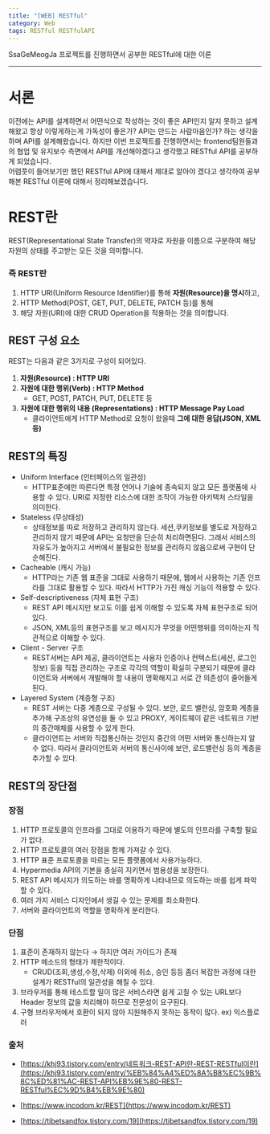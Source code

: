 ```yaml
---
title: "[WEB] RESTful"
category: Web
tags: RESTful RESTfulAPI
---
```

SsaGeMeogJa 프로젝트를 진행하면서 공부한 RESTful에 대한 이론

---

# 서론

이전에는 API를 설계하면서 어떤식으로 작성하는 것이 좋은 API인지 알지 못하고 설계해왔고 항상 이렇게하는게 가독성이 좋은가? API는 만드는 사람마음인가? 하는 생각을 하며 API를 설계해왔습니다. 하지만 이번 프로젝트를 진행하면서는 frontend팀원들과의 협업 및 유지보수 측면에서 API를 개선해야겠다고 생각했고 RESTful API를 공부하게 되었습니다.
<br>어렴풋이 들어보기만 했던 RESTful API에 대해서 제대로 알아야 겠다고 생각하여 공부해본 RESTful 이론에 대해서 정리해보겠습니다.

# REST란

REST(Representational State Transfer)의 약자로 자원을 이름으로 구분하여 해당 자원의 상태를 주고받는 모든 것을 의미합니다.

### **즉 REST란**

1. HTTP URI(Uniform Resource Identifier)를 통해 **자원(Resource)을 명시**하고,
2. HTTP Method(POST, GET, PUT, DELETE, PATCH 등)를 통해
3. 해당 자원(URI)에 대한 CRUD Operation을 적용하는 것을 의미합니다.

## **REST 구성 요소**

REST는 다음과 같은 3가지로 구성이 되어있다.

1. **자원(Resource) : HTTP URI**
2. **자원에 대한 행위(Verb) : HTTP Method**
    - GET, POST, PATCH, PUT, DELETE 등
3. **자원에 대한 행위의 내용 (Representations) : HTTP Message Pay Load**
    - 클라이언트에게 HTTP Method로 요청이 왔을때 **그에 대한 응답(JSON, XML 등)**

## REST의 특징

- Uniform Interface (인터페이스의 일관성)
    - HTTP표준에만 따른다면 특정 언어나 기술에 종속되지 않고 모든 플랫폼에 사용할 수 있다. URI로 지정한 리소스에 대한 조작이 가능한 아키텍처 스타일을 의미한다.
- Stateless (무상태성)
    - 상태정보를 따로 저장하고 관리하지 않는다. 세션,쿠키정보를 별도로 저장하고 관리하지 않기 때문에 API는 요청만을 단순히 처리하면된다. 그래서 서비스의 자유도가 높아지고 서버에서 불필요한 정보를 관리하지 않음으로써 구현이 단순해진다.
- Cacheable (캐시 가능)
    - HTTP라는 기존 웹 표준을 그대로 사용하기 때문에, 웹에서 사용하는 기존 인프라를 그대로 활용할 수 있다. 따라서 HTTP가 가진 캐싱 기능이 적용할 수 있다.
- Self-descriptiveness (자체 표현 구조)
    - REST API 메시지만 보고도 이를 쉽게 이해할 수 있도록 자체 표현구조로 되어있다.
    - JSON, XML등의 표현구조를 보고 메시지가 무엇을 어떤행위를 의미하는지 직관적으로 이해할 수 있다.
- Client - Server 구조
    - REST서버는 API 제공, 클라이언트는 사용자 인증이나 컨텍스트(세션, 로그인 정보) 등을 직접 관리하는 구조로 각각의 역할이 확실히 구분되기 때문에 클라이언트와 서버에서 개발해야 할 내용이 명확해지고 서로 간 의존성이 줄어들게 된다.
- Layered System (계층형 구조)
    - REST 서버는 다중 계층으로 구성될 수 있다. 보안, 로드 밸런싱, 암호화 계층을 추가해 구조상의 유연성을 둘 수 있고 PROXY, 게이트웨이 같은 네트워크 기반의 중간매체를 사용할 수 있게 한다.
    - 클라이언트는 서버와 직접통신하는 것인지 중간의 어떤 서버와 통신하는지 알 수 없다. 따라서 클라이언트와 서버의 통신사이에 보안, 로드밸런싱 등의 계층을 추가할 수 있다.

## REST의 장단점

### 장점

1. HTTP 프로토콜의 인프라를 그대로 이용하기 때문에 별도의 인프라를 구축할 필요가 없다.
2. HTTP 프로토콜의 여러 장점을 함께 가져갈 수 있다.
3. HTTP 표준 프로토콜을 따르는 모든 플랫폼에서 사용가능하다.
4. Hypermedia API의 기본을 충실히 지키면서 범용성을 보장한다.
5. REST API 메시지가 의도하는 바를 명확하게 나타내므로 의도하는 바를 쉽게 파악할 수 있다.
6. 여러 가지 서비스 디자인에서 생길 수 있는 문제를 최소화한다.
7. 서버와 클라이언트의 역할을 명확하게 분리한다.

### 단점

1. 표준이 존재하지 않는다 → 하지만 여러 가이드가 존재
2. HTTP 메소드의 형태가 제한적이다.
    - CRUD(조회,생성,수정,삭제) 이외에 취소, 승인 등등 좀더 복잡한 과정에 대한 설계가 RESTful의 일관성을 해칠 수 있다.
3. 브라우저를 통해 테스트할 일이 많은 서비스라면 쉽게 고칠 수 있는 URL보다 Header 정보의 값을 처리해야 하므로 전문성이 요구된다.
4. 구형 브라우저에서 호환이 되지 않아 지원해주지 못하는 동작이 많다. ex) 익스플로러

### 출처

- [https://khj93.tistory.com/entry/네트워크-REST-API란-REST-RESTful이란](https://khj93.tistory.com/entry/%EB%84%A4%ED%8A%B8%EC%9B%8C%ED%81%AC-REST-API%EB%9E%80-REST-RESTful%EC%9D%B4%EB%9E%80)

- [https://www.incodom.kr/REST](https://www.incodom.kr/REST)

- [https://tibetsandfox.tistory.com/19](https://tibetsandfox.tistory.com/19)